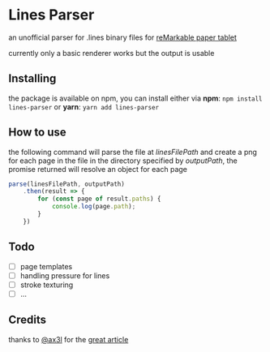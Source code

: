 # Lines Parser

an unofficial parser for .lines binary files for [reMarkable paper tablet](https://remarkable.com/)

currently only a basic renderer works but the output is usable

## Installing

the package is available on npm, you can install either via **npm**: `npm install lines-parser` or **yarn**: `yarn add lines-parser`


## How to use

the following command will parse the file at *linesFilePath* and create a png for each page in the file in the directory specified by *outputPath*, the promise returned will resolve an object for each page

```js
parse(linesFilePath, outputPath)
    .then(result => {
        for (const page of result.paths) {
            console.log(page.path);
        }
    })
```

## Todo

- [ ] page templates
- [ ] handling pressure for lines
- [ ] stroke texturing
- [ ] ...

## Credits

thanks to [@ax3l](https://github.com/ax3l) for the [great article](https://plasma.ninja/blog/devices/remarkable/binary/format/2017/12/26/reMarkable-lines-file-format.html)
